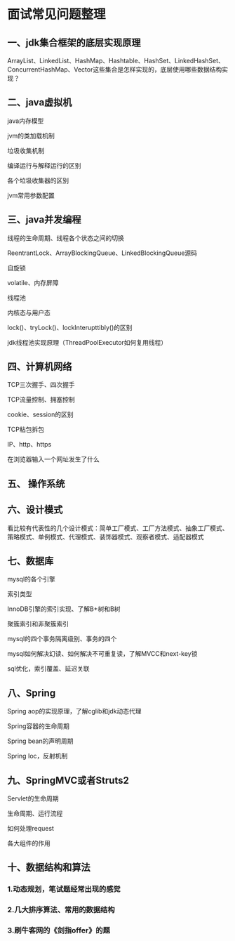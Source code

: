 # 面试常见问题整理

## 一、jdk集合框架的底层实现原理

ArrayList、LinkedList、HashMap、Hashtable、HashSet、LinkedHashSet、ConcurrentHashMap、Vector这些集合是怎样实现的，底层使用哪些数据结构实现？

## 二、java虚拟机

java内存模型

jvm的类加载机制

垃圾收集机制

编译运行与解释运行的区别

各个垃圾收集器的区别

jvm常用参数配置

## 三、java并发编程

线程的生命周期、线程各个状态之间的切换

ReentrantLock、ArrayBlockingQueue、LinkedBlockingQueue源码

自旋锁

volatile、内存屏障

线程池

内核态与用户态

lock()、tryLock()、lockInterupttibly()的区别

jdk线程池实现原理（ThreadPoolExecutor如何复用线程）

## 四、计算机网络

TCP三次握手、四次握手

TCP流量控制、拥塞控制

cookie、session的区别

TCP粘包拆包

IP、http、https

在浏览器输入一个网址发生了什么

## 五、 操作系统

## 六、设计模式

看比较有代表性的几个设计模式：简单工厂模式、工厂方法模式、抽象工厂模式、策略模式、单例模式、代理模式、装饰器模式、观察者模式、适配器模式

## 七、数据库

mysql的各个引擎

索引类型

InnoDB引擎的索引实现、了解B+树和B树

聚簇索引和非聚簇索引

mysql的四个事务隔离级别、事务的四个

mysql如何解决幻读、如何解决不可重复读，了解MVCC和next-key锁

sql优化，索引覆盖、延迟关联

## 八、Spring

Spring aop的实现原理，了解cglib和jdk动态代理

Spring容器的生命周期

Spring bean的声明周期

Spring Ioc，反射机制

## 九、SpringMVC或者Struts2

Servlet的生命周期

生命周期、运行流程

如何处理request

各大组件的作用

## 十、数据结构和算法

### 1.动态规划，笔试题经常出现的感觉

### 2.几大排序算法、常用的数据结构

### 3.刷牛客网的《剑指offer》的题